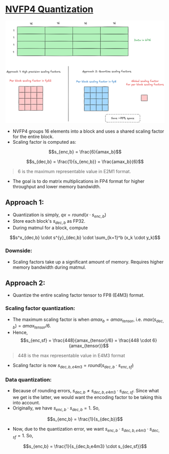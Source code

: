 # [NVFP4 Quantization](https://www.arxiv.org/abs/2509.25149)

![alt text](../images/nvfp4.png)

- NVFP4 groups 16 elements into a block and uses a shared scaling factor for the entire block.
- Scaling factor is computed as:

$$s_{enc,b} = \frac{6}{amax_b}$$

$$s_{dec,b} = \frac{1}{s_{enc,b}} = \frac{amax_b}{6}$$

> 6 is the maximum representable value in E2M1 format.

- The goal is to do matrix multiplications in FP4 format for higher throughput and lower memory bandwidth.

## Approach 1:

- Quantization is simply, $qx = round(x \cdot s_{enc,b})$
- Store each block's $s_{dec,b}$ as FP32.
- During matmul for a block, compute 

$$s^x_{dec,b} \cdot s^{y}_{dec,b} \cdot \sum_{k=1}^b (x_k \cdot y_k)$$

### Downside:
- Scaling factors take up a significant amount of memory. Requires higher memory bandwidth during matmul.

## Approach 2:
- Quantize the entire scaling factor tensor to FP8 (E4M3) format.

### Scaling factor quantization:
- The maximum scaling factor is when $amax_b = amax_{tensor}$, i.e. $max(s_{dec,b}) = amax_{tensor}/6$.
- Hence, $$s_{enc,sf} = \frac{448}{amax_{tensor}/6} = \frac{448 \cdot 6}{amax_{tensor}}$$

> 448 is the max representable value in E4M3 format

- Scaling factor is now $s_{dec,b,e4m3} = round(s_{dec,b} \cdot s_{enc,sf})$

### Data quantization:
- Because of rounding errors, $s_{dec,b} \neq s_{dec,b,e4m3} \cdot s_{dec,sf}$. Since what we get is the latter, we would want the encoding factor to be taking this into account.
- Originally, we have $s_{enc,b} \cdot s_{dec,b} = 1$. So, 

$$s_{enc,b} = \frac{1}{s_{dec,b}}$$

- Now, due to the quantization error, we want $s_{enc,b} \cdot s_{dec,b,e4m3} \cdot s_{dec,sf} = 1$. So,

$$s_{enc,b} = \frac{1}{s_{dec,b,e4m3} \cdot s_{dec,sf}}$$

